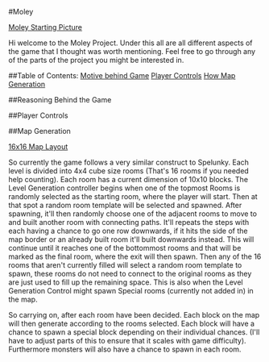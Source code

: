 #Moley

[Moley Starting Picture]()

Hi welcome to the Moley Project. Under this all are all different aspects of the game that I thought was worth mentioning. Feel free to go through any of the parts of the project you might be interested in.

##Table of Contents:
[Motive behind Game](#reasoning-behind-the-game)
[Player Controls](#player-controls)
[How Map Generation](#map-generation)




##Reasoning Behind the Game


##Player Controls


##Map Generation

[16x16 Map Layout]()

So currently the game follows a very similar construct to Spelunky. Each level is divided into 4x4 cube size rooms (That's 16 rooms if you needed help counting). Each room has a current dimension of 10x10 blocks. The Level Generation controller begins when one of the topmost Rooms is randomly selected as the starting room, where the player will start. Then at that spot a random room template will be selected and spawned. After spawning, it'll then randomly choose one of the adjacent rooms to move to and built another room with connecting paths. It'll repeats the steps with each having a chance to go one row downwards, if it hits the side of the map border or an already built room it'll built downwards instead. This will continue until it reaches one of the bottommost rooms and that will be marked as the final room, where the exit will then spawn.  Then any of the 16 rooms that aren't currently filled will select a random room template to spawn, these rooms do not need to connect to the original rooms as they are just used to fill up the remaining space. This is also when the Level Generation Control might spawn Special rooms  (currently not added in) in the map.

So carrying on, after each room have been decided. Each block on the map will then generate according to the rooms selected. Each block will have a chance to spawn a special block depending on their individual chances. (I'll have to adjust parts of this to ensure that it scales with game difficulty). Furthermore monsters will also have a chance to spawn in each room. 

